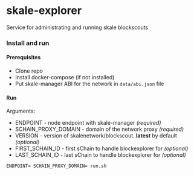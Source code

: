 # skale-explorer
Service for administrating and running skale blockscouts

### Install and run

#### Prerequisites
- Clone repo
- Install docker-compose (if not installed)
- Put skale-manager ABI for the network in `data/abi.json` file

#### Run

Arguments:
- ENDPOINT - node endpoint with skale-manager _(required)_ 
- SCHAIN_PROXY_DOMAIN - domain of the network proxy _(required)_
- VERSION - version of skalenetwork/blockscout. **latest** by default _(optional)_
- FIRST_SCHAIN_ID - first sChain to handle blockexplorer for _(optional)_
- LAST_SCHAIN_ID - last sChain to handle blockexplorer for _(optional)_

```
ENDPOINT= SCHAIN_PROXY_DOMAIN= run.sh
```